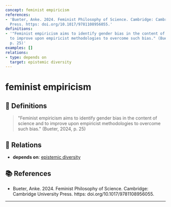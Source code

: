 ```yaml
---
concept: feminist empiricism
references:
- 'Bueter, Anke. 2024. Feminist Philosophy of Science. Cambridge: Cambridge University
  Press. https: doi.org/10.1017/9781108956055.'
definitions:
- '"Feminist empiricism aims to identify gender bias in the content of science and
  to improve upon empiricist methodologies to overcome such bias." (Bueter, 2024,
  p. 25)'
examples: []
relations:
- type: depends on
  target: epistemic diversity
---
```


# feminist empiricism

## 📖 Definitions

> "Feminist empiricism aims to identify gender bias in the content of science and to improve upon empiricist methodologies to overcome such bias." (Bueter, 2024, p. 25)

## 🔗 Relations

- **depends on**: [epistemic diversity](./epistemic-diversity.md)

## 📚 References

- Bueter, Anke. 2024. Feminist Philosophy of Science. Cambridge: Cambridge University Press. https: doi.org/10.1017/9781108956055.

---

<script src="https://giscus.app/client.js"
                data-repo="natesheehan/conceptcartography"
                data-repo-id="R_kgDOPB5QiQ"
                data-category="General"
                data-category-id="DIC_kwDOPB5Qic4CsAxd"
                data-mapping="pathname"
                data-strict="0"
                data-reactions-enabled="1"
                data-emit-metadata="0"
                data-input-position="bottom"
                data-theme="catppuccin_mocha"
                data-lang="en"
                crossorigin="anonymous"
                async>
        </script>
        